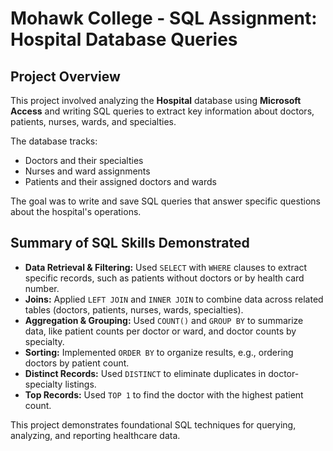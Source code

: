 # Mohawk College - SQL Assignment: Hospital Database Queries

## Project Overview

This project involved analyzing the **Hospital** database using **Microsoft Access** and writing SQL queries to extract key information about doctors, patients, nurses, wards, and specialties.

The database tracks:
- Doctors and their specialties
- Nurses and ward assignments
- Patients and their assigned doctors and wards

The goal was to write and save SQL queries that answer specific questions about the hospital's operations.

## Summary of SQL Skills Demonstrated

- **Data Retrieval & Filtering:** Used `SELECT` with `WHERE` clauses to extract specific records, such as patients without doctors or by health card number.  
- **Joins:** Applied `LEFT JOIN` and `INNER JOIN` to combine data across related tables (doctors, patients, nurses, wards, specialties).  
- **Aggregation & Grouping:** Used `COUNT()` and `GROUP BY` to summarize data, like patient counts per doctor or ward, and doctor counts by specialty.  
- **Sorting:** Implemented `ORDER BY` to organize results, e.g., ordering doctors by patient count.  
- **Distinct Records:** Used `DISTINCT` to eliminate duplicates in doctor-specialty listings.  
- **Top Records:** Used `TOP 1` to find the doctor with the highest patient count.

This project demonstrates foundational SQL techniques for querying, analyzing, and reporting healthcare data.

